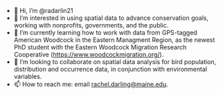 - 👋 Hi, I’m @radarlin21
- 👀 I’m interested in using spatial data to advance conservation goals, working with nonprofits, governments, and the public.
- 🌱 I’m currently learning how to work with data from GPS-tagged American Woodcock in the Eastern Managment Region, as the newest PhD student with the Eastern Woodcock Migration Research Cooperative (https://www.woodcockmigration.org/).
- 💞️ I’m looking to collaborate on spatial data analysis for bird population, distribution and occurrence data, in conjunction with environmental variables. 
- 📫 How to reach me: email rachel.darling@maine.edu.

<!---
radarlin21/radarlin21 is a ✨ special ✨ repository because its `README.md` (this file) appears on your GitHub profile.
You can click the Preview link to take a look at your changes.
--->
